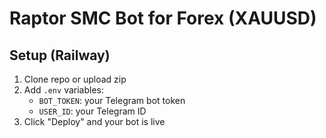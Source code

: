# Raptor SMC Bot for Forex (XAUUSD)

## Setup (Railway)

1. Clone repo or upload zip
2. Add `.env` variables:
   - `BOT_TOKEN`: your Telegram bot token
   - `USER_ID`: your Telegram ID
3. Click "Deploy" and your bot is live

